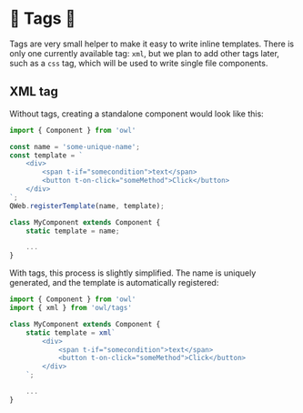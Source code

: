 # 🦉 Tags 🦉

Tags are very small helper to make it easy to write inline templates. There is
only one currently available tag: `xml`, but we plan to add other tags later,
such as a `css` tag, which will be used to write single file components.

## XML tag

Without tags, creating a standalone component would look like this:

```js
import { Component } from 'owl'

const name = 'some-unique-name';
const template = `
    <div>
        <span t-if="somecondition">text</span>
        <button t-on-click="someMethod">Click</button>
    </div>
`;
QWeb.registerTemplate(name, template);

class MyComponent extends Component {
    static template = name;

    ...
}
```

With tags, this process is slightly simplified. The name is uniquely generated,
and the template is automatically registered:

```js
import { Component } from 'owl'
import { xml } from 'owl/tags'

class MyComponent extends Component {
    static template = xml`
        <div>
            <span t-if="somecondition">text</span>
            <button t-on-click="someMethod">Click</button>
        </div>
    `;

    ...
}
```
